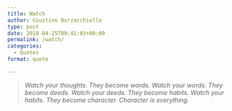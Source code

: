 ```yaml
---
title: Watch
author: Giustino Borzacchiello
type: post
date: 2018-04-25T09:41:03+00:00
permalink: /watch/
categories:
  - Quotes
format: quote

---
```

<blockquote class="wp-block-quote">
  <p>
    <em>Watch your thoughts. They become words. Watch your words. They become deeds. Watch your deeds. They become habits. Watch your habits. They become character. Character is everything.</em>
  </p>
</blockquote>